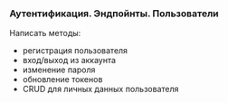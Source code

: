 ### Аутентификация. Эндпойнты. Пользователи

Написать методы:
- регистрация пользователя
- вход/выход из аккаунта
- изменение пароля
- обновление токенов
- CRUD для личных данных пользователя
